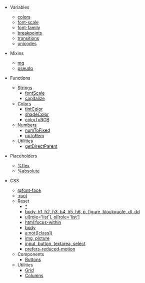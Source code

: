 - Variables

  - [colors](variables/colors.md)
  - [font-scale](variables/font-scales.md)
  - [font-family](variables/font-family.md)
  - [breakpoints](variables/breakpoints.md)
  - [transitions](variables/transitions.md)
  - [unicodes](variables/unicodes.md)

- Mixins

  - [mq](mixins/mq.md)
  - [pseudo](mixins/pseudo.md)

- Functions

  - [Strings](functions/strings/index.md)
    - [fontScale](functions/strings/fontScale.md)
    - [capitalize](functions/strings/capitalize.md)
  - [Colors](functions/colors/index.md)
    - [tintColor](functions/colors/tintColor.md)
    - [shadeColor](functions/colors/shadeColor.md)
    - [colorToRGB](functions/colors/colorToRGB.md)
  - [Numbers](functions/numbers/index.md)
    - [numToFixed](functions/numbers/numToFixed.md)
    - [pxToRem](functions/numbers/pxToRem.md)
  - [Utilities](functions/utilities/index.md)
    - [getDirectParent](functions/utilities/getDirectParent)

- Placeholders

  - [%flex](placeholders/flex.md)
  - [%absolute](placeholders/absolute.md)

- CSS

  - [@font-face](css/font-face.md)
  - [:root](css/root.md)
  - Reset
    - [\*](css/reset/universal.md)
    - [body, h1, h2, h3, h4, h5, h6, p, figure, blockquote, dl, dd](css/reset/margin.md)
    - [ul[role='list'], ol[role='list']](css/reset/lists.md)
    - [html:focus-within](css/reset/html.md)
    - [body](css/reset/body.md)
    - [a:not([class])](css/reset/links.md)
    - [img, picture](css/reset/images.md)
    - [input, button, textarea, select](css/reset/font.md)
    - [prefers-reduced-motion](css/reset/reduced-motion.md)
  - Components
    - [Buttons](css/components/buttons.md)
  - Utilities
    - [Grid](css/utilities/grid.md)
    - [Columns](css/utilities/columns.md)

